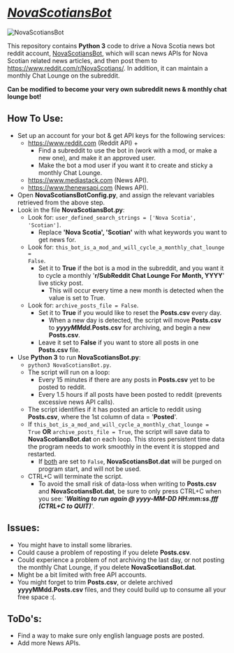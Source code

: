 # <u><i>NovaScotiansBot</i></u>
![NovaScotiansBot](https://github.com/xTkAx/NovaScotiansBot/assets/16578236/d650aed1-32bf-4d81-a835-d6816252a07c)

This repository contains <b>Python 3</b> code to drive a Nova Scotia news bot reddit account, [NovaScotiansBot](https://www.reddit.com/u/NovaScotiansBot/), which will scan news APIs for Nova Scotian related news articles, and then post them to https://www.reddit.com/r/NovaScotians/.  In addition, it can maintain a monthly Chat Lounge on the subreddit.

<b>Can be modified to become your very own subreddit news & monthly chat lounge bot!</b>

## How To Use:
- Set up an account for your bot & get API keys for the following services:
  -  https://www.reddit.com (Reddit API) +
     - Find a subreddit to use the bot in (work with a mod, or make a new one), and make it an approved user.
     - Make the bot a mod user if you want it to create and sticky a monthly Chat Lounge.
  -  https://www.mediastack.com (News API).
  -  https://www.thenewsapi.com (News API).
- Open <b>NovaScotiansBotConfig.py</b>, and assign the relevant variables retrieved from the above step.
- Look in the file <b>NovaScotiansBot.py</b>:
  - Look for: <code>user_defined_search_strings = ['Nova Scotia', 'Scotian']</code>.
    - Replace <b>'Nova Scotia', 'Scotian'</b> with what keywords you want to get news for.
  - Look for: <code>this_bot_is_a_mod_and_will_cycle_a_monthly_chat_lounge = False</code>.
    - Set it to <b>True</b> if the bot is a mod in the subreddit, and you want it to cycle a monthly '<b>r/SubReddit Chat Lounge For Month, YYYY</b>' live sticky post.
      - This will occur every time a new month is detected when the value is set to True.
  - Look for: <code>archive_posts_file = False</code>.
    - Set it to <b>True</b> if you would like to reset the <b>Posts.csv</b> every day.
      - When a new day is detected, the script will move <b>Posts.csv</b> to <b><i>yyyyMMdd.</i>Posts.csv</b> for archiving, and begin a new <b>Posts.csv</b>.
    - Leave it set to <b>False</b> if you want to store all posts in one <b>Posts.csv</b> file.
- Use <B>Python 3</B> to run <b>NovaScotiansBot.py</b>:
  - <code>python3 NovaScotiansBot.py</code>.
  - The script will run on a loop:
    - Every 15 minutes if there are any posts in <b>Posts.csv</b> yet to be posted to reddit.
    - Every 1.5 hours if all posts have been posted to reddit (prevents excessive news API calls).
  - The script identifies if it has posted an article to reddit using <b>Posts.csv</b>, where the 1st column of data = '<b>Posted</b>'.
  - If <code>this_bot_is_a_mod_and_will_cycle_a_monthly_chat_lounge = True</code> <b>OR</b> <code>archive_posts_file = True</code>, the script will save data to <b>NovaScotiansBot.dat</b> on each loop.  This stores persistent time data the program needs to work smoothly in the event it is stopped and restarted. 
    - If <u>both</u> are set to <code>False</code>, <b>NovaScotiansBot.dat</b> will be purged on program start, and will not be used.
  - CTRL+C will terminate the script.
    - To avoid the small risk of data-loss when writing to <b>Posts.csv</b> and <b>NovaScotiansBot.dat</b>, be sure to only press CTRL+C when you see: '<b><i>Waiting to run again @ yyyy-MM-DD HH:mm:ss.fff (CTRL+C to QUIT)</i></b>'.
  
## Issues:
- You might have to install some libraries.
- Could cause a problem of reposting if you delete <b>Posts.csv</b>.
- Could experience a problem of not archiving the last day, or not posting the monthly Chat Lounge, if you delete <b>NovaScotiansBot.dat</b>.
- Might be a bit limited with free API accounts.
- You might forget to trim <b>Posts.csv</b>, or delete archived <b>yyyyMMdd.Posts.csv</b> files, and they could build up to consume all your free space :(.


## ToDo's:
- Find a way to make sure only english language posts are posted.
- Add more News APIs.
